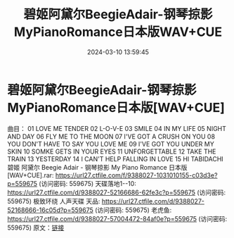 ﻿---
title: 碧姬阿黛尔BeegieAdair-钢琴掠影MyPianoRomance日本版WAV+CUE
date: 2024-03-10 13:59:45
categories: 试音碟、非卖品、发烧碟
tags: 纯音雅乐
---
# 碧姬阿黛尔BeegieAdair-钢琴掠影MyPianoRomance日本版[WAV+CUE]

曲目：
01 LOVE ME TENDER
02 L-O-V-E
03 SMILE
04 IN MY LIFE
05 NIGHT AND DAY
06 FLY ME TO THE MOON
07 I'VE GOT A CRUSH ON YOU
08 YOU DON'T HAVE TO SAY YOU LOVE ME
09 I'VE GOT YOU UNDER MY SKIN
10 SOMKE GETS IN YOUR EYES
11 UNFORGETTABLE
12 TAKE THE TRAIN
13 YESTERDAY
14 I CAN'T HELP FALLING IN LOVE
15 HI TABIDACHI
碧姬 阿黛尔 Beegie Adair - 钢琴掠影 My Piano Romance 日本版 [WAV+CUE].rar:
https://url27.ctfile.com/f/9388027-1031010155-c03d3e?p=559675
(访问密码: 559675)
天碟落地1--10: https://url27.ctfile.com/d/9388027-52166686-62fe3c?p=559675
(访问密码: 559675)
极致环绕 人声天碟 天品: https://url27.ctfile.com/d/9388027-52168666-16c05d?p=559675
(访问密码: 559675)
老虎鱼: https://url27.ctfile.com/d/9388027-57004472-84af0e?p=559675
(访问密码: 559675)
原文：[链接](https://blog.sina.com.cn/s/blog_1647c7e76010314nj.html)
